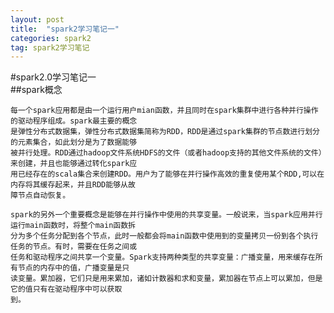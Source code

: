 ```yaml
---
layout: post
title:  "spark2学习笔记一"
categories: spark2
tag: spark2学习笔记
---
```



#spark2.0学习笔记一
<br />
##spark概念
    
    每一个spark应用都是由一个运行用户mian函数，并且同时在spark集群中进行各种并行操作的驱动程序组成。spark最主要的概念
    是弹性分布式数据集，弹性分布式数据集简称为RDD，RDD是通过spark集群的节点数进行划分的元素集合，如此划分是为了数据能够
    被并行处理。RDD通过hadoop文件系统HDFS的文件（或者hadoop支持的其他文件系统的文件）来创建，并且也能够通过转化spark应
    用已经存在的scala集合来创建RDD。用户为了能够在并行操作高效的重复使用某个RDD,可以在内存将其缓存起来，并且RDD能够从故
    障节点自动恢复。

    spark的另外一个重要概念是能够在并行操作中使用的共享变量。一般说来，当spark应用并行运行main函数时，将整个main函数拆
    分为多个任务分配到各个节点，此时一般都会将main函数中使用到的变量拷贝一份到各个执行任务的节点。有时，需要在任务之间或
    任务和驱动程序之间共享一个变量。Spark支持两种类型的共享变量：广播变量，用来缓存在所有节点的内存中的值，广播变量是只
    读变量。累加器，它们只是用来累加，诸如计数器和求和变量，累加器在节点上可以累加，但是它的值只有在驱动程序中可以获取
    到。